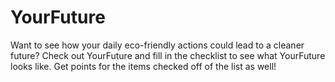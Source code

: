 # YourFuture
Want to see how your daily eco-friendly actions could lead to a cleaner future? Check out YourFuture and fill in the checklist to see what YourFuture looks like. Get points for the items checked off of the list as well!
